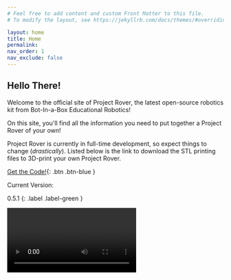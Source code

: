 ```yaml
---
# Feel free to add content and custom Front Matter to this file.
# To modify the layout, see https://jekyllrb.com/docs/themes/#overriding-theme-defaults

layout: home
title: Home
permalink: 
nav_order: 1
nav_exclude: false
---
```

## Hello There!

Welcome to the official site of Project Rover, the latest open-source robotics kit from Bot-In-a-Box Educational Robotics!

On this site, you'll find all the information you need to put together a Project Rover of your own!

Project Rover is currently in full-time development, so expect things to change (*drastically*). Listed below is the link to download the STL printing files to 3D-print your own Project Rover.

[Get the Code!](https://github.com/botinaboxer/project-rover){: .btn .btn-blue }


Current Version:

0.5.1
{: .label .label-green }

<video class="js-plyr d-block" controls playsinline poster="" src="/assets/images/0.5.1/0.5.1-drift.mp4">
  <source src="{{ "/assets/images/0.5.1/0.5.1-drift.mp4" | absolute_url }}" type="video/mp4" size="480">
</video>

<script type="text/javascript">/*<![CDATA[*/
const players = Array.from(document.querySelectorAll('.js-player')).map(p => new Plyr(p));
const plyrs = Array.from(document.querySelectorAll('.js-plyr')).map(plyrs => new Plyr(plyrs));
/*]]>*/</script>